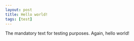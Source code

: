 ```yaml
---
layout: post
title: Hello world!
tags: [test]
---
```


The mandatory text for testing purposes. Again, hello world!

<!-- vim: set tw=80 ft=mkd sw=4 sts=4 et : -->
